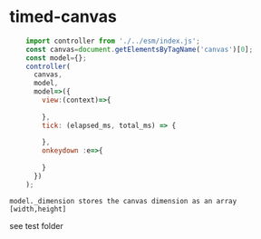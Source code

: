 # timed-canvas

```javascript
    import controller from './../esm/index.js';
    const canvas=document.getElementsByTagName('canvas')[0];
    const model={};
    controller(
      canvas,
      model,
      model=>({
        view:(context)=>{
          
        },
        tick: (elapsed_ms, total_ms) => {
          
        },
        onkeydown :e=>{
          
        }
      })
    );
```
`model._dimension stores the canvas dimension as an array [width,height]` 

see test folder
